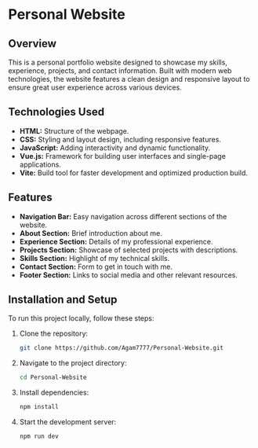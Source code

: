 # Personal Website

## Overview
This is a personal portfolio website designed to showcase my skills, experience, projects, and contact information. Built with modern web technologies, the website features a clean design and responsive layout to ensure great user experience across various devices.

## Technologies Used
- **HTML:** Structure of the webpage.
- **CSS:** Styling and layout design, including responsive features.
- **JavaScript:** Adding interactivity and dynamic functionality.
- **Vue.js:** Framework for building user interfaces and single-page applications.
- **Vite:** Build tool for faster development and optimized production build.

## Features
- **Navigation Bar:** Easy navigation across different sections of the website.
- **About Section:** Brief introduction about me.
- **Experience Section:** Details of my professional experience.
- **Projects Section:** Showcase of selected projects with descriptions.
- **Skills Section:** Highlight of my technical skills.
- **Contact Section:** Form to get in touch with me.
- **Footer Section:** Links to social media and other relevant resources.

## Installation and Setup
To run this project locally, follow these steps:

1. Clone the repository:
   ```bash
   git clone https://github.com/Agam7777/Personal-Website.git
2. Navigate to the project directory:
   ```bash
   cd Personal-Website
3. Install dependencies:
   ```bash
   npm install
4. Start the development server:
   ```bash
   npm run dev
